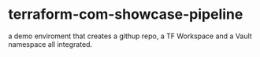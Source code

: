 # terraform-com-showcase-pipeline
a demo enviroment that creates a githup repo, a TF Workspace and a Vault namespace all integrated.
